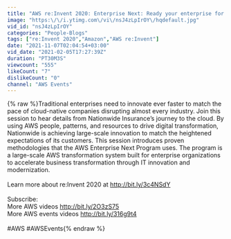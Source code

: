```yaml
---
title: "AWS re:Invent 2020: Enterprise Next: Ready your enterprise for transformation at scale"
image: "https:\/\/i.ytimg.com\/vi\/nsJ4zLpIrOY\/hqdefault.jpg"
vid_id: "nsJ4zLpIrOY"
categories: "People-Blogs"
tags: ["re:Invent 2020","Amazon","AWS re:Invent"]
date: "2021-11-07T02:04:54+03:00"
vid_date: "2021-02-05T17:27:39Z"
duration: "PT30M3S"
viewcount: "555"
likeCount: "7"
dislikeCount: "0"
channel: "AWS Events"
---
```

{% raw %}Traditional enterprises need to innovate ever faster to match the pace of cloud-native companies disrupting almost every industry. Join this session to hear details from Nationwide Insurance’s journey to the cloud. By using AWS people, patterns, and resources to drive digital transformation, Nationwide is achieving large-scale innovation to match the heightened expectations of its customers. This session introduces proven methodologies that the AWS Enterprise Next Program uses. The program is a large-scale AWS transformation system built for enterprise organizations to accelerate business transformation through IT innovation and modernization.<br /><br />Learn more about re:Invent 2020 at <a rel="nofollow" target="blank" href="http://bit.ly/3c4NSdY">http://bit.ly/3c4NSdY</a><br /><br />Subscribe: <br />More AWS videos <a rel="nofollow" target="blank" href="http://bit.ly/2O3zS75">http://bit.ly/2O3zS75</a> <br />More AWS events videos <a rel="nofollow" target="blank" href="http://bit.ly/316g9t4">http://bit.ly/316g9t4</a>  <br /> <br />#AWS #AWSEvents{% endraw %}
